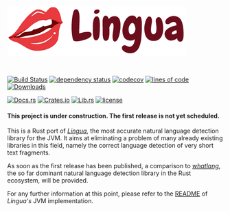 ![lingua](logo.png)

<br>

[![Build Status](https://travis-ci.org/pemistahl/lingua-rs.svg?branch=master)](https://travis-ci.org/pemistahl/lingua-rs)
[![dependency status](https://deps.rs/crate/lingua/0.0.0/status.svg)](https://deps.rs/crate/lingua/0.0.0)
[![codecov](https://codecov.io/gh/pemistahl/lingua-rs/branch/master/graph/badge.svg)](https://codecov.io/gh/pemistahl/lingua-rs)
[![lines of code](https://tokei.rs/b1/github/pemistahl/lingua-rs?category=code)](https://github.com/XAMPPRocky/tokei)
[![Downloads](https://img.shields.io/crates/d/lingua.svg)](https://crates.io/crates/lingua)

[![Docs.rs](https://docs.rs/lingua/badge.svg)](https://docs.rs/lingua)
[![Crates.io](https://img.shields.io/crates/v/lingua.svg)](https://crates.io/crates/lingua)
[![Lib.rs](https://img.shields.io/badge/lib.rs-v0.0.0-blue)](https://lib.rs/crates/lingua)
[![license](https://img.shields.io/badge/license-Apache%202.0-blue.svg)](https://www.apache.org/licenses/LICENSE-2.0)

#### This project is under construction. The first release is not yet scheduled.

This is a Rust port of [_Lingua_](https://github.com/pemistahl/lingua), 
the most accurate natural language detection library for the JVM. 
It aims at eliminating a problem of many already existing libraries in 
this field, namely the correct language detection of very short text fragments.

As soon as the first release has been published, a comparison to 
[_whatlang_](https://github.com/greyblake/whatlang-rs), 
the so far dominant natural language detection library in the 
Rust ecosystem, will be provided.

For any further information at this point, please refer to the 
[README](https://github.com/pemistahl/lingua/blob/master/README.md) 
of _Lingua's_ JVM implementation. 